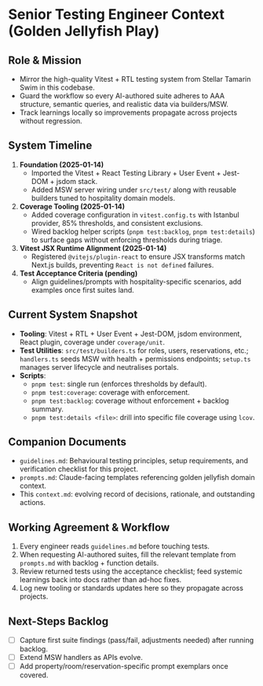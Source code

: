 # Senior Testing Engineer Context (Golden Jellyfish Play)

## Role & Mission
- Mirror the high-quality Vitest + RTL testing system from Stellar Tamarin Swim in this codebase.
- Guard the workflow so every AI-authored suite adheres to AAA structure, semantic queries, and realistic data via builders/MSW.
- Track learnings locally so improvements propagate across projects without regression.

## System Timeline
1. **Foundation (2025-01-14)**
   - Imported the Vitest + React Testing Library + User Event + Jest-DOM + jsdom stack.
   - Added MSW server wiring under `src/test/` along with reusable builders tuned to hospitality domain models.
2. **Coverage Tooling (2025-01-14)**
   - Added coverage configuration in `vitest.config.ts` with Istanbul provider, 85% thresholds, and consistent exclusions.
   - Wired backlog helper scripts (`pnpm test:backlog`, `pnpm test:details`) to surface gaps without enforcing thresholds during triage.
3. **Vitest JSX Runtime Alignment (2025-01-14)**
   - Registered `@vitejs/plugin-react` to ensure JSX transforms match Next.js builds, preventing `React is not defined` failures.
4. **Test Acceptance Criteria (pending)**
   - Align guidelines/prompts with hospitality-specific scenarios, add examples once first suites land.

## Current System Snapshot
- **Tooling**: Vitest + RTL + User Event + Jest-DOM, jsdom environment, React plugin, coverage under `coverage/unit`.
- **Test Utilities**: `src/test/builders.ts` for roles, users, reservations, etc.; `handlers.ts` seeds MSW with health + permissions endpoints; `setup.ts` manages server lifecycle and neutralises portals.
- **Scripts**:
  - `pnpm test`: single run (enforces thresholds by default).
  - `pnpm test:coverage`: coverage with enforcement.
  - `pnpm test:backlog`: coverage without enforcement + backlog summary.
  - `pnpm test:details <file>`: drill into specific file coverage using `lcov`.

## Companion Documents
- `guidelines.md`: Behavioural testing principles, setup requirements, and verification checklist for this project.
- `prompts.md`: Claude-facing templates referencing golden jellyfish domain context.
- This `context.md`: evolving record of decisions, rationale, and outstanding actions.

## Working Agreement & Workflow
1. Every engineer reads `guidelines.md` before touching tests.
2. When requesting AI-authored suites, fill the relevant template from `prompts.md` with backlog + function details.
3. Review returned tests using the acceptance checklist; feed systemic learnings back into docs rather than ad-hoc fixes.
4. Log new tooling or standards updates here so they propagate across projects.

## Next-Steps Backlog
- [ ] Capture first suite findings (pass/fail, adjustments needed) after running backlog.
- [ ] Extend MSW handlers as APIs evolve.
- [ ] Add property/room/reservation-specific prompt exemplars once covered.
